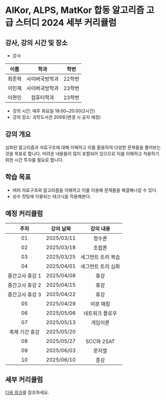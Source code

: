
# AlKor, ALPS, MatKor 합동 알고리즘 고급 스터디 2024 세부 커리큘럼 

## 강사, 강의 시간 및 장소

* 강사

| 이름 | 학과 | 학번 |  
| :---: | :---------: | :---: |
| 최준혁 | 사이버국방학과 | 22학번 |
| 이민재 | 사이버국방학과 | 23학번 |
| 이현민 | 컴퓨터학과 | 23학번 |

* 강의 시간: 매주 화요일 18:00~20:00(2시간)
* 강의 장소: 과학도서관 209호(변경 시 공지 예정)

## 강의 개요

심화된 알고리즘과 자료구조에 대해 이해하고 이를 활용하여 다양한 문제들을 풀어보는 것을 목표로 합니다.
어려운 내용들이 많이 포함되어 있으므로 이를 이해하고 적용하기 위한 시간 투자를 필요로 합니다.

## 학습 목표

- 여러 자료구조와 알고리즘을 이해하고 이를 이용해 문제들을 해결해나갈 수 있다.
- 상수 컷팅에 이용되는 테크닉을 적용해본다.

## 예정 커리큘럼

| 주차 | 강의 날짜 |              강의 내용                |
| :--: | :------: |:--------------------------------------------: | 
| 01 | 2025/03/11 | 정수론 |
| 02 | 2025/03/18 | 조합론 |  |
| 03 | 2025/03/25 | 세그먼트 트리 복습 |  |
| 04 | 2025/04/01 | 세그먼트 트리 심화 |  |
| 중간고사 휴강 1 | 2025/04/08 | 휴강 |  |
| 중간고사 휴강 2 | 2025/04/15 | 휴강 |  |
| 중간고사 휴강 3 | 2025/04/22 | 휴강 |  |
| 05 | 2025/04/29 | 이분 매칭 |  |
| 06 | 2025/05/06 | 네트워크 플로우 |  |
| 07 | 2025/05/13 | 게임이론 |  |
| 축제 기간 휴강 | 2025/05/20 |  |  |
| 08 | 2025/05/27 | SCC와 2SAT |  |
| 09 | 2025/06/03 | 문자열 |  |
| 10 | 2025/06/10 | 종강 |  |

## 세부 커리큘럼

[다음 링크](https://github.com/ALPS-Study/Introduction/blob/master/2025-1R/0x03%20%EA%B3%A0%EA%B8%89%20%EC%8A%A4%ED%84%B0%EB%94%94/2025_syllabus.md)를 참조하세요.